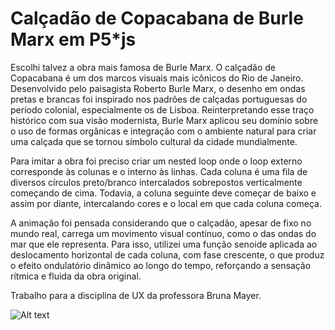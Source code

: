 # Calçadão de Copacabana de Burle Marx em P5*js

Escolhi talvez a obra mais famosa de Burle Marx. O calçadão de Copacabana é um dos marcos visuais mais icônicos do Rio de Janeiro. Desenvolvido pelo paisagista Roberto Burle Marx, o desenho em ondas pretas e brancas foi inspirado nos padrões de calçadas portuguesas do período colonial, especialmente os de Lisboa. Reinterpretando esse traço histórico com sua visão modernista, Burle Marx aplicou seu domínio sobre o uso de formas orgânicas e integração com o ambiente natural para criar uma calçada que se tornou símbolo cultural da cidade mundialmente.

Para imitar a obra foi preciso criar um nested loop onde o loop externo corresponde às colunas e o interno às linhas. Cada coluna é uma fila de diversos círculos preto/branco intercalados sobrepostos verticalmente começando de cima. Todavia, a coluna seguinte deve começar de baixo e assim por diante, intercalando cores e o local em que cada coluna começa.

A animação foi pensada considerando que o calçadão, apesar de fixo no mundo real, carrega um movimento visual contínuo, como o das ondas do mar que ele representa. Para isso, utilizei uma função senoide aplicada ao deslocamento horizontal de cada coluna, com fase crescente, o que produz o efeito ondulatório dinâmico ao longo do tempo, reforçando a sensação rítmica e fluida da obra original.

Trabalho para a disciplina de UX da professora Bruna Mayer.

![Alt text](images/calcadao.jpg)